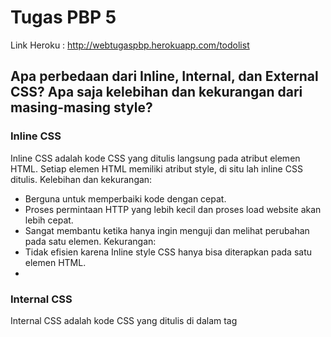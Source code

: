 # Tugas PBP 5

Link Heroku : http://webtugaspbp.herokuapp.com/todolist

## Apa perbedaan dari Inline, Internal, dan External CSS? Apa saja kelebihan dan kekurangan dari masing-masing style?

### Inline CSS
Inline CSS adalah kode CSS yang ditulis langsung pada atribut elemen HTML. Setiap elemen HTML memiliki atribut style, di situ lah inline CSS ditulis. 
Kelebihan dan kekurangan:
- Berguna untuk memperbaiki kode dengan cepat.
- Proses permintaan HTTP yang lebih kecil dan proses load website akan lebih cepat.
- Sangat membantu ketika hanya ingin menguji dan melihat perubahan pada satu elemen. Kekurangan:
- Tidak efisien karena Inline style CSS hanya bisa diterapkan pada satu elemen HTML.
- 
### Internal CSS
Internal CSS adalah kode CSS yang ditulis di dalam tag <style> dan kode HTML dituliskan di bagian atas (header) file HTML. 
Kelebihan dan kekurangan:
- Perubahan pada Internal CSS hanya berlaku pada satu halaman saja.
- Class dan ID bisa digunakan oleh internal stylesheet. Kekurangan:
- Tidak efisien apabila Anda ingin menggunakan CSS yang sama dalam beberapa file.
- Membuat performa website lebih lemot. Sebab, CSS yang berbeda-beda akan mengakibatkan loading ulang setiap kali Anda ganti halaman website.
  
### Eksternal CSS
Eksternal CSS adalah kode CSS yang ditulis terpisah dengan kode HTML Eksternal CSS ditulis di sebuah file khusus yang berekstensi .css. 
Kelebihan dan kekurangan:
- Ukuran file HTML akan menjadi lebih kecil dan struktur dari kode HTML jadi lebih rapi.
- Loading website menjadi lebih cepat
- File CSS dapat digunakan di beberapa halaman website sekaligus. Kekurangan:
- Halaman akan menjadi berantakan, ketika file CSS gagal dipanggil oleh file HTML.
  
##  Jelaskan tag HTML5 yang kamu ketahui.
  
1. `<button>`  : Creates a clickable button.
2. `<div>`     : Specifies a division or a section in a document.
3. `<form>`    : Defines an HTML form for user input.
4. `<span>`    : Defines an inline styleless section in a document.
5. `<nav>`     : Defines a section of navigation links.
6. `<header>`  : Represents the header of a document or a section.
7. `<footer>`  : Represents the footer of a document or a section.
8. `<title>`   : Defines a title for the document.
9. `<tr>`      : Defines a row of cells in a table.
10. `<td>`     : Defines a cell in a table.

## Jelaskan tipe-tipe CSS selector yang kamu ketahui.

1. Type Selector, memilih semua elemen yang memiliki nama simpul yang diberikan.
2. ID Selector, memilih elemen berdasarkan nilai atribut id-nya. Seharusnya hanya ada satu elemen dengan ID yang diberikan dalam dokumen. Diimplementasikan dengan tanda pagar(#)
3. Class Selector, memilih semua elemen yang memiliki atribut kelas tertentu. Diimplementasikan dengan tanda titik (.)
4. Universal Selector, universal selector hanya ada 1 di dalam CSS, yaitu tanda bintang “*”. Selector ini bertujuan untuk ‘mencari’ semua tag yang ada.

## Jelaskan bagaimana cara kamu mengimplementasikan checklist di atas.
  
1. Mendefinisikan link src bootstrap ke dalam tag `<head>`
2. Membuat struktur HTML dengan menggunakan class dan menyesuaikan bootstrap sesuai kebutuhan
3. Mengubah style dari tampilan bootstrap dengan menambahkan Internal CSS ke dalam tag `<style>`
4. Deploy ke aplikasi Heroku
